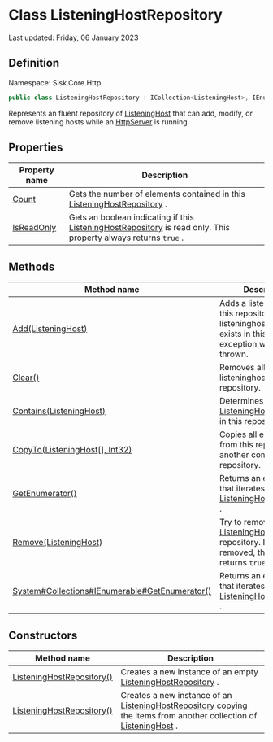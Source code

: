 # Class ListeningHostRepository
Last updated: Friday, 06 January 2023

## Definition
Namespace: Sisk.Core.Http

```csharp
public class ListeningHostRepository : ICollection<ListeningHost>, IEnumerable<ListeningHost>
```

Represents an fluent repository of [ListeningHost](/spec/Sisk/Core/Http/ListeningHost) that can add, modify, or remove listening hosts while an [HttpServer](/spec/Sisk/Core/Http/HttpServer) is running.

## Properties

| Property name | Description |
| --- | --- |
| [Count](/spec/Sisk/Core/Http/ListeningHostRepository/Count) | Gets the number of elements contained in this [ListeningHostRepository](/spec/Sisk/Core/Http/ListeningHostRepository) . | 
| [IsReadOnly](/spec/Sisk/Core/Http/ListeningHostRepository/IsReadOnly) | Gets an boolean indicating if this [ListeningHostRepository](/spec/Sisk/Core/Http/ListeningHostRepository) is read only. This property always returns `true` . | 

## Methods

| Method name | Description |
| --- | --- |
| [Add(ListeningHost)](/spec/Sisk/Core/Http/ListeningHostRepository/Add--ListeningHost) | Adds a listeninghost to this repository. If this listeninghost already exists in this class, an exception will be thrown. | 
| [Clear()](/spec/Sisk/Core/Http/ListeningHostRepository/Clear--) | Removes all listeninghosts from this repository. | 
| [Contains(ListeningHost)](/spec/Sisk/Core/Http/ListeningHostRepository/Contains--ListeningHost) | Determines if an [ListeningHost](/spec/Sisk/Core/Http/ListeningHost) is present in this repository. | 
| [CopyTo(ListeningHost[], Int32)](/spec/Sisk/Core/Http/ListeningHostRepository/CopyTo--ListeningHost[]-Int32) | Copies all elements from this repository to another compatible repository. | 
| [GetEnumerator()](/spec/Sisk/Core/Http/ListeningHostRepository/GetEnumerator--) | Returns an enumerator that iterates through this [ListeningHostRepository](/spec/Sisk/Core/Http/ListeningHostRepository) . | 
| [Remove(ListeningHost)](/spec/Sisk/Core/Http/ListeningHostRepository/Remove--ListeningHost) | Try to remove a [ListeningHost](/spec/Sisk/Core/Http/ListeningHost) from this repository. If the item is removed, this methods returns `true` . | 
| [System#Collections#IEnumerable#GetEnumerator()](/spec/Sisk/Core/Http/ListeningHostRepository/System_Collections_IEnumerable_GetEnumerator--) | Returns an enumerator that iterates through this [ListeningHostRepository](/spec/Sisk/Core/Http/ListeningHostRepository) . | 

## Constructors

| Method name | Description |
| --- | --- |
| [ListeningHostRepository()](/spec/Sisk/Core/Http/ListeningHostRepository/_ctor--) | Creates a new instance of an empty [ListeningHostRepository](/spec/Sisk/Core/Http/ListeningHostRepository) . | 
| [ListeningHostRepository()](/spec/Sisk/Core/Http/ListeningHostRepository/_ctor--) | Creates a new instance of an [ListeningHostRepository](/spec/Sisk/Core/Http/ListeningHostRepository) copying the items from another collection of [ListeningHost](/spec/Sisk/Core/Http/ListeningHost) . | 

